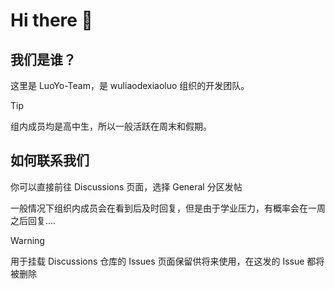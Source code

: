 # Hi there 👋

## 我们是谁？

这里是 LuoYo-Team，是 wuliaodexiaoluo 组织的开发团队。

>[!TIP]
>组内成员均是高中生，所以一般活跃在周末和假期。

## 如何联系我们

你可以直接前往 Discussions 页面，选择 General 分区发帖

一般情况下组织内成员会在看到后及时回复，但是由于学业压力，有概率会在一周之后回复....

>[!WARNING]
>用于挂载 Discussions 仓库的 Issues 页面保留供将来使用，在这发的 Issue 都将被删除

